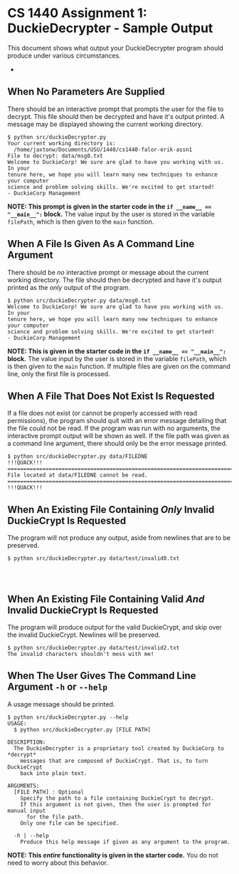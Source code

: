 # CS 1440 Assignment 1: DuckieDecrypter - Sample Output

This document shows what output your DuckieDecrypter program should produce under various circumstances.

*   


## When No Parameters Are Supplied

There should be an interactive prompt that prompts the user for the file to
decrypt. This file should then be decrypted and have it's output printed. A 
message may be displayed showing the current working directory.

```
$ python src/duckieDecrypter.py 
Your current working directory is:
  /home/jaxtonw/Documents/USU/1440/cs1440-falor-erik-assn1
File to decrypt: data/msg0.txt
Welcome to DuckieCorp! We sure are glad to have you working with us. In your
tenure here, we hope you will learn many new techniques to enhance your computer
science and problem solving skills. We're excited to get started!
- DuckieCorp Management
```

**NOTE: This prompt is given in the starter code in the `if __name__ ==
"__main__":` block.** The value input by the user is stored in the variable
`filePath`, which is then given to the `main` function.


## When A File Is Given As A Command Line Argument

There should be *no* interactive prompt or message about the current working
directory. The file should then be decrypted and have it's output printed as the
*only* output of the program.

```
$ python src/duckieDecrypter.py data/msg0.txt 
Welcome to DuckieCorp! We sure are glad to have you working with us. In your
tenure here, we hope you will learn many new techniques to enhance your computer
science and problem solving skills. We're excited to get started!
- DuckieCorp Management
```

**NOTE: This is given in the starter code in the `if __name__ == "__main__":`
block.** The value input by the user is stored in the variable `filePath`, which
is then given to the `main` function. If multiple files are given on the command
line, only the first file is processed.


## When A File That Does Not Exist Is Requested

If a file does not exist (or cannot be properly accessed with read permissions),
the program should quit with an error message detailing that the file could not
be read. If the program was run with no arguments, the interactive prompt output
will be shown as well. If the file path was given as a command line argument,
there should only be the error message printed. 

```
$ python src/duckieDecrypter.py data/FILEDNE
!!!QUACK!!!
================================================================================
File located at data/FILEDNE cannot be read.
================================================================================
!!!QUACK!!!
```


## When An Existing File Containing *Only* Invalid DuckieCrypt Is Requested

The program will not produce any output, aside from newlines that are to be
preserved.

```
$ python src/duckieDecrypter.py data/test/invalid0.txt 




```

## When An Existing File Containing Valid *And* Invalid DuckieCrypt Is Requested

The program will produce output for the valid DuckieCrypt, and skip over the
invalid DuckieCrypt. Newlines will be preserved.

```
$ python src/duckieDecrypter.py data/test/invalid2.txt 
The invalid characters shouldn't mess with me!
```


## When The User Gives The Command Line Argument `-h` or `--help`

A usage message should be printed.

```
$ python src/duckieDecrypter.py --help
USAGE:
  $ python src/duckieDecrypter.py [FILE PATH]

DESCRIPTION:
  The DuckieDecrypter is a proprietary tool created by DuckieCorp to *decrypt*
    messages that are composed of DuckieCrypt. That is, to turn DuckieCrypt
    back into plain text.

ARGUMENTS:
  [FILE PATH] : Optional
    Specify the path to a file containing DuckieCrypt to decrypt.
    If this argument is not given, then the user is prompted for manual input
      for the file path.
    Only one file can be specified.

  -h | --help
    Produce this help message if given as any argument to the program. 
```

**NOTE: This *entire* functionality is given in the starter code.** You do not
need to worry about this behavior.
